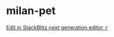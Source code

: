# milan-pet

[Edit in StackBlitz next generation editor ⚡️](https://stackblitz.com/~/github.com/dotku/milan-pet)